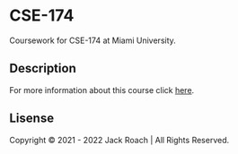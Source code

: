 # CSE-174

Coursework for CSE-174 at Miami University.

## Description

For more information about this course click [here](https://www.miamioh.edu/cec/academics/departments/cse/academics/course-descriptions/cse-174/index.html).

## Lisense

Copyright © 2021 - 2022 Jack Roach | All Rights Reserved.
